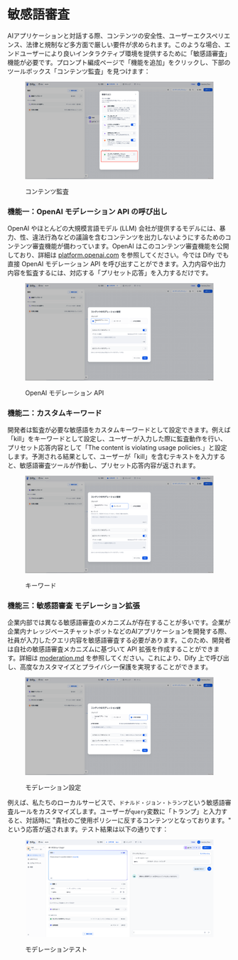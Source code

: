 # 敏感語審査

AIアプリケーションと対話する際、コンテンツの安全性、ユーザーエクスペリエンス、法律と規制など多方面で厳しい要件が求められます。このような場合、エンドユーザーにより良いインタラクティブ環境を提供するために「敏感語審査」機能が必要です。プロンプト編成ページで「機能を追加」をクリックし、下部のツールボックス「コンテンツ監査」を見つけます：

<figure><img src="../../../../img/jp-moderation-tool-1.png" alt=""><figcaption><p>コンテンツ監査</p></figcaption></figure>

### 機能一：OpenAI モデレーション API の呼び出し

OpenAI やほとんどの大規模言語モデル (LLM) 会社が提供するモデルには、暴力、性、違法行為などの議論を含むコンテンツを出力しないようにするためのコンテンツ審査機能が備わっています。OpenAI はこのコンテンツ審査機能を公開しており、詳細は [platform.openai.com](https://platform.openai.com/docs/guides/moderation/overview) を参照してください。今では Dify でも直接 OpenAI モデレーション API を呼び出すことができます。入力内容や出力内容を監査するには、対応する「プリセット応答」を入力するだけです。

<figure><img src="../../../../img/jp-moderation-tool-2.png" alt=""><figcaption><p>OpenAI モデレーション API</p></figcaption></figure>

### 機能二：カスタムキーワード

開発者は監査が必要な敏感語をカスタムキーワードとして設定できます。例えば「kill」をキーワードとして設定し、ユーザーが入力した際に監査動作を行い、プリセット応答内容として「The content is violating usage policies.」と設定します。予測される結果として、ユーザーが「kill」を含むテキストを入力すると、敏感語審査ツールが作動し、プリセット応答内容が返されます。

<figure><img src="../../../../img/jp-moderation-tool-3.png" alt=""><figcaption><p>キーワード</p></figcaption></figure>

### 機能三：敏感語審査 モデレーション拡張

企業内部では異なる敏感語審査のメカニズムが存在することが多いです。企業が企業内ナレッジベースチャットボットなどのAIアプリケーションを開発する際、社員が入力したクエリ内容を敏感語審査する必要があります。このため、開発者は自社の敏感語審査メカニズムに基づいて API 拡張を作成することができます。詳細は [moderation.md](../../extension/api\_based\_extension/moderation.md "mention") を参照してください。これにより、Dify 上で呼び出し、高度なカスタマイズとプライバシー保護を実現することができます。

<figure><img src="../../../../img/jp-moderation-tool-4.png" alt=""><figcaption><p>モデレーション設定</p></figcaption></figure>

例えば、私たちのローカルサービスで、`ドナルド・ジョン・トランプ`という敏感語審査ルールをカスタマイズします。ユーザーが`query`変数に「トランプ」と入力すると、対話時に "貴社のご使用ポリシーに反するコンテンツとなっております。" という応答が返されます。テスト結果は以下の通りです：

<figure><img src="../../../../img/jp-moderation-tool-5.png" alt=""><figcaption><p>モデレーションテスト</p></figcaption></figure>